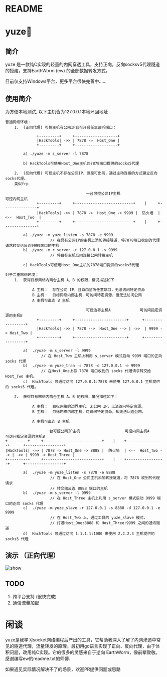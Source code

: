 # README

<h1>yuze🤗</h1>

## 简介

yuze 是一款纯C实现的轻量的内网穿透工具，支持正向，反向socksv5代理隧道的搭建，支持EarthWorm (ew) 的全部数据转发方式。

目前仅支持Windows平台，更多平台很快完善中......



## 使用简介

为方便本地测试, 以下主机皆为127.0.0.1本地环回地址

    普通网络环境：
        1.  (正向代理) 可控主机有公网IP且可开启任意监听端口：
    
                  +---------+     +-------------------+  
                  |HackTools| ->> | 7878 ->  Host_One |
                  +---------+     +-------------------+
    
            a) ./yuze -m s_server -l 7878
    
            b) HackTools可使用Host_One主机的7878端口提供的socks5代理
                
        2.  (反向代理) 可控主机不存在公网IP，但是可出网，通过主动连接的方式建立反向socks代理。
        类似frp
                
                                        一台可控公网IP主机                  可控内网主机
                  +---------+     +--------------------------+    |     +---------------+
                  |HackTools| ->> | 7878 ->  Host_One -> 9999 |  防火墙  | <--  Host_Two  |
                  +---------+     +--------------------------+    |     +---------------+
    
            a) ./yuze -m yuze_listen -s 7878 -e 9999
                        // 在具有公网IP的主机上添加转接隧道，将7878端口收到的代理请求转交给反连9999端口的主机
            b) ./yuze -m r_server -r 127.0.0.1 -s 9999        
                        // 将目标主机反向连接公网转接主机
    
            c) HackTools可使用Host_One主机的7878端口提供的socks5代理
            
    对于二重网络环境：        
        1.  获得目标网络内两台主机 A、B 的权限，情况描述如下：
        
                A 主机：  存在公网 IP，且自由监听任意端口，无法访问特定资源
                B 主机：  目标网络内部主机，可访问特定资源，但无法访问公网
                A 主机可直连 B 主机
                    
                                        可控边界主机A             可访问指定资源的主机B
                  +---------+     +-----------------------+      +-----------------+
                  |HackTools| ->> | 7878 -->  Host_One --> | ->>  | 9999 -> Host_Two |
                  +---------+     +-----------------------+      +-----------------+
        
            a)  ./yuze -m s_server -l 9999
                    // 在 Host_Two 主机上利用 s_server 模式启动 9999 端口的正向 socks 代理
            b)  ./yuze -m yuze_tran -s 7878 -d 127.0.0.1 -e 9999 
                    // 在Host_One上将 7878 端口收到的 socks 代理请求转交给 Host_Two 主机。
            c)  HackTools 可通过访问 127.0.0.1:7878 来使用 127.0.0.1 主机提供的 socks5 代理。
            
        2.  获得目标网络内两台主机 A、B 的权限，情况描述如下：
        
                A 主机：  目标网络的边界主机，无公网 IP，无法访问特定资源。
                B 主机：  目标网络内部主机，可访问特定资源，却无法回连公网。
    
                A 主机可直连 B 主机
    
    				  一台可控公网IP主机                    可控内网主机A         可访问指定资源的主机B
    +---------+     +--------------------------+    |    +-----------------+      +-----------------+
    |HackTools| ->> | 7878 -> Host_One -> 8888 |  防火墙  | <--  Host_Two --> | ->> | 9999 -> Host_Three |
    +---------+     +--------------------------+    |    +-----------------+      +-----------------+
    
            a)  ./yuze -m yuze_listen -s 7878 -e 8888
                        // 在 Host_One 公网主机添加转接隧道，将 7878 收到的代理请求
                        // 转交给反连 8888 端口的主机
            b)  ./yuze -m s_server -l 9999
                        // 在 Host_Three 主机上利用 s_server 模式启动 9999 端口的正向 socks 代理
            c)  ./yuze -m yuze_slave -r 127.0.0.1 -s 8888 -d 127.0.0.1 -e 9999
                        // 在 Host_Two 上，通过工具的 yuze_slave 模式，
                        // 打通Host_One:8888 和 Host_Three:9999 之间的通讯隧道
            d)  HackTools 可通过访问 1.1.1.1:1080 来使用 2.2.2.3 主机提供的 socks5 代理





## 演示 （正向代理）

![show](./img/show.gif)



## TODO

1.  跨平台支持 (很快完成)
2. 通信流量加密




# 闲谈

yuze是我学习socket网络编程后产出的工具，它帮助我深入了解了内网渗透中常见的隧道代理，流量转发的原理。最初用go语言实现了正向、反向代理，由于体积问题，改用纯C实现。它的很多的灵感来自于逆向 EarthWorm，像前辈致敬。感谢编写ew的readme.txt的师傅.

如果遇见实际情况解决不了的场景，欢迎PR提供问题或思路